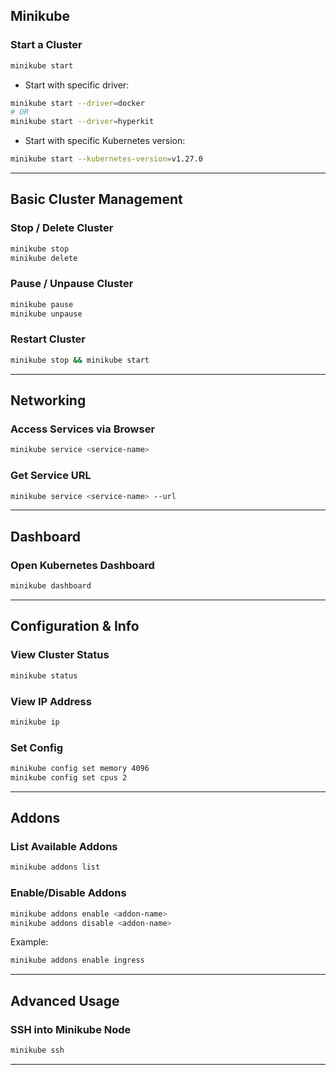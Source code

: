 

## Minikube

### Start a Cluster
```bash
minikube start
```

- Start with specific driver:
```bash
minikube start --driver=docker
# OR
minikube start --driver=hyperkit
```

- Start with specific Kubernetes version:
```bash
minikube start --kubernetes-version=v1.27.0
```

---

##  Basic Cluster Management

### Stop / Delete Cluster
```bash
minikube stop
minikube delete
```

### Pause / Unpause Cluster
```bash
minikube pause
minikube unpause
```

### Restart Cluster
```bash
minikube stop && minikube start
```

---

##  Networking

### Access Services via Browser
```bash
minikube service <service-name>
```

### Get Service URL
```bash
minikube service <service-name> --url
```


---

## Dashboard

### Open Kubernetes Dashboard
```bash
minikube dashboard
```

---

##  Configuration & Info

### View Cluster Status
```bash
minikube status
```

### View IP Address
```bash
minikube ip
```

### Set Config
```bash
minikube config set memory 4096
minikube config set cpus 2
```

---

##  Addons

### List Available Addons
```bash
minikube addons list
```

### Enable/Disable Addons
```bash
minikube addons enable <addon-name>
minikube addons disable <addon-name>
```

Example:
```bash
minikube addons enable ingress
```

---

##  Advanced Usage

### SSH into Minikube Node
```bash
minikube ssh
```
---


